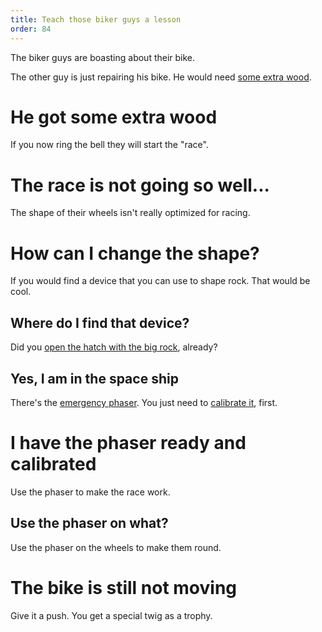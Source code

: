 ```yaml
---
title: Teach those biker guys a lesson
order: 84
---
```


The biker guys are boasting about their bike.

The other guy is just repairing his bike. He would need [some extra wood](extra-wood.md).

# He got some extra wood
If you now ring the bell they will start the "race".

# The race is not going so well...
The shape of their wheels isn't really optimized for racing.

# How can I change the shape?
If you would find a device that you can use to shape rock. That would be cool.

## Where do I find that device?
Did you [open the hatch with the big rock](bigrock.md), already?

## Yes, I am in the space ship
There's the [emergency phaser](emergency-phaser.md). You just need to [calibrate it](calibrate-phaser.md), first.

# I have the phaser ready and calibrated
Use the phaser to make the race work.

## Use the phaser on what?
Use the phaser on the wheels to make them round.

# The bike is still not moving
Give it a push. You get a special twig as a trophy.
